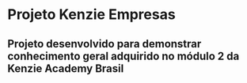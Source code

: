 # Projeto Kenzie Empresas
## Projeto desenvolvido para demonstrar conhecimento geral adquirido no módulo 2 da Kenzie Academy Brasil
